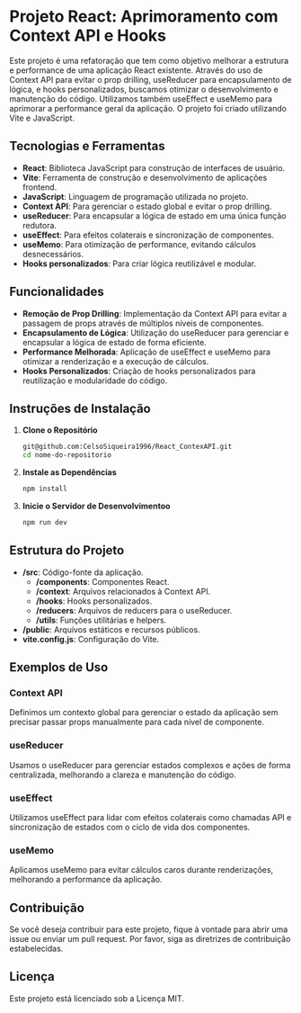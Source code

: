 # Projeto React: Aprimoramento com Context API e Hooks

Este projeto é uma refatoração que tem como objetivo melhorar a estrutura e performance de uma aplicação React existente. Através do uso de Context API para evitar o prop drilling, useReducer para encapsulamento de lógica, e hooks personalizados, buscamos otimizar o desenvolvimento e manutenção do código. Utilizamos também useEffect e useMemo para aprimorar a performance geral da aplicação. O projeto foi criado utilizando Vite e JavaScript.

## Tecnologias e Ferramentas

- **React**: Biblioteca JavaScript para construção de interfaces de usuário.
- **Vite**: Ferramenta de construção e desenvolvimento de aplicações frontend.
- **JavaScript**: Linguagem de programação utilizada no projeto.
- **Context API**: Para gerenciar o estado global e evitar o prop drilling.
- **useReducer**: Para encapsular a lógica de estado em uma única função redutora.
- **useEffect**: Para efeitos colaterais e sincronização de componentes.
- **useMemo**: Para otimização de performance, evitando cálculos desnecessários.
- **Hooks personalizados**: Para criar lógica reutilizável e modular.

## Funcionalidades

- **Remoção de Prop Drilling**: Implementação da Context API para evitar a passagem de props através de múltiplos níveis de componentes.
- **Encapsulamento de Lógica**: Utilização do useReducer para gerenciar e encapsular a lógica de estado de forma eficiente.
- **Performance Melhorada**: Aplicação de useEffect e useMemo para otimizar a renderização e a execução de cálculos.
- **Hooks Personalizados**: Criação de hooks personalizados para reutilização e modularidade do código.

## Instruções de Instalação

1. **Clone o Repositório**

   ```bash
   git@github.com:CelsoSiqueira1996/React_ContexAPI.git
   cd nome-do-repositorio

2. **Instale as Dependências**

   ```bash
   npm install

3. **Inicie o Servidor de Desenvolvimentoo**

   ```bash
   npm run dev

## Estrutura do Projeto

- **/src**: Código-fonte da aplicação.
  - **/components**: Componentes React.
  - **/context**: Arquivos relacionados à Context API.
  - **/hooks**: Hooks personalizados.
  - **/reducers**: Arquivos de reducers para o useReducer.
  - **/utils**: Funções utilitárias e helpers.
- **/public**: Arquivos estáticos e recursos públicos.
- **vite.config.js**: Configuração do Vite.

## Exemplos de Uso

### Context API

Definimos um contexto global para gerenciar o estado da aplicação sem precisar passar props manualmente para cada nível de componente.

### useReducer

Usamos o useReducer para gerenciar estados complexos e ações de forma centralizada, melhorando a clareza e manutenção do código.

### useEffect

Utilizamos useEffect para lidar com efeitos colaterais como chamadas API e sincronização de estados com o ciclo de vida dos componentes.

### useMemo

Aplicamos useMemo para evitar cálculos caros durante renderizações, melhorando a performance da aplicação.

## Contribuição

Se você deseja contribuir para este projeto, fique à vontade para abrir uma issue ou enviar um pull request. Por favor, siga as diretrizes de contribuição estabelecidas.

## Licença

Este projeto está licenciado sob a Licença MIT.


